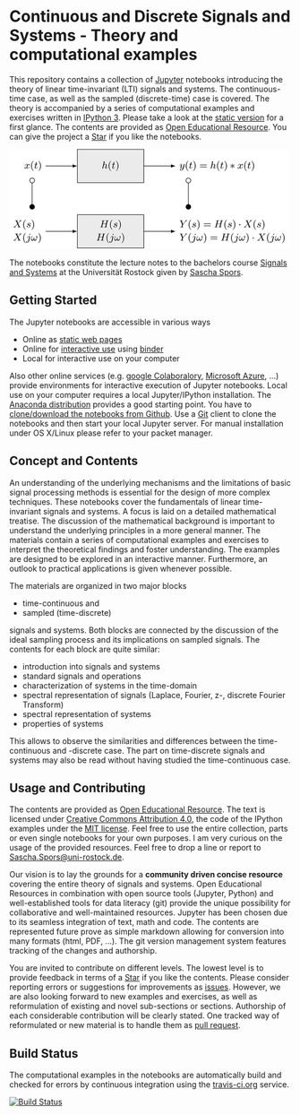 # Continuous and Discrete Signals and Systems - Theory and computational examples

This repository contains a collection of [Jupyter](https://jupyter.org/) notebooks introducing the theory of linear time-invariant (LTI) signals and systems. The continuous-time case, as well as the sampled (discrete-time) case is covered. The theory is accompanied by a series of computational examples and exercises written in [IPython 3](http://ipython.org/). Please take a look at the [static version](http://nbviewer.ipython.org/github/spatialaudio/signals-and-systems-lecture/blob/master/index.ipynb) for a first glance. The contents are provided as [Open Educational Resource](https://de.wikipedia.org/wiki/Open_Educational_Resources). You can give the project a [Star](https://github.com/spatialaudio/signals-and-systems-lecture/stargazers) if you like the notebooks.

![System in the temporal and spectral domain](systems_spectral_domain/LTI_system_time_spectral_domain.png)

The notebooks constitute the lecture notes to the bachelors course [Signals and Systems](http://www.int.uni-rostock.de/Signal-und-Systemtheorie.428.0.html) at the Universität Rostock given by [Sascha Spors](http://www.int.uni-rostock.de/Staff-Info.23+B6JmNIYXNoPWUxOTliMTNjY2U2MDcyZjJiZTI0YTc4MmFkYTE5NjQzJnR4X2pwc3RhZmZfcGkxJTVCYmFja0lkJTVEPTMmdHhfanBzdGFmZl9waTElNUJzaG93VWlkJTVEPTExMQ__.0.html).


## Getting Started

The Jupyter notebooks are accessible in various ways

* Online as [static web pages](http://nbviewer.ipython.org/github/spatialaudio/signals-and-systems-lecture/blob/master/index.ipynb)
* Online for [interactive use](https://mybinder.org/v2/gh/spatialaudio/signals-and-systems-lecture/master?filepath=index.ipynb) using [binder](https://mybinder.org/)
* Local for interactive use on your computer 

Also other online services (e.g. [google Colaboralory](https://colab.research.google.com), [Microsoft Azure](https://azure.microsoft.com/), ...) provide environments for interactive execution of Jupyter notebooks.
Local use on your computer requires a local Jupyter/IPython installation. The [Anaconda distribution](https://www.continuum.io/downloads) provides a good starting point. You have to [clone/download the notebooks from Github](http://github.com/spatialaudio/signals-and-systems-lecture). Use a [Git](http://git-scm.org/) client to clone the notebooks and then start your local Jupyter server. For manual installation under OS X/Linux please refer to your packet manager.


## Concept and Contents

An understanding of the underlying mechanisms and the limitations of basic signal processing methods is essential for the design of more complex techniques. These notebooks cover the fundamentals of linear time-invariant signals and systems. A focus is laid on a detailed mathematical treatise. The discussion of the mathematical background is important to understand the underlying principles in a more general manner. The materials contain a series of computational examples and exercises to interpret the theoretical findings and foster understanding. The examples are designed to be explored in an interactive manner. Furthermore, an outlook to practical applications is given whenever possible.

The materials are organized in two major blocks

* time-continuous and 
* sampled (time-discrete) 

signals and systems. Both blocks are connected by the discussion of the ideal sampling process and its implications on sampled signals. The contents for each block are quite similar:

* introduction into signals and systems
* standard signals and operations
* characterization of systems in the time-domain
* spectral representation of signals (Laplace, Fourier, z-, discrete Fourier Transform)
* spectral representation of systems
* properties of systems

This allows to observe the similarities and differences between the time-continuous and -discrete case. The part on time-discrete signals and systems may also be read without having studied the time-continuous case.


## Usage and Contributing

The contents are provided as [Open Educational Resource](https://de.wikipedia.org/wiki/Open_Educational_Resources). The text is licensed under [Creative Commons Attribution 4.0](https://creativecommons.org/licenses/by/4.0/), the code of the IPython examples under the [MIT license](https://opensource.org/licenses/MIT). Feel free to use the entire collection, parts or even single notebooks for your own purposes. I am very curious on the usage of the provided resources. Feel free to drop a line or report to [Sascha.Spors@uni-rostock.de](mailto:Sascha.Spors@uni-rostock.de).

Our vision is to lay the grounds for a **community driven concise resource** covering the entire theory of signals and systems. Open Educational Resources in combination with open source tools (Jupyter, Python) and well-established tools for data literacy (git) provide the unique possibility for collaborative and well-maintained resources. Jupyter has been chosen due to its seamless integration of text, math and code. The contents are represented future prove as simple markdown allowing for conversion into many formats (html, PDF, ...). The git version management system features tracking of the changes and authorship.

You are invited to contribute on different levels. The lowest level is to provide feedback in terms of a [Star](https://github.com/spatialaudio/signals-and-systems-lecture/stargazers) if you like the contents. Please consider reporting errors or suggestions for improvements as [issues](https://github.com/spatialaudio/digital-signal-processing-lecture/issues). However, we are also looking forward to new examples and exercises, as well as reformulation of existing and novel sub-sections or sections. Authorship of each considerable contribution will be clearly stated. One tracked way of reformulated or new material is to handle them as [pull request](https://github.com/spatialaudio/signals-and-systems-lecture/pulls).



## Build Status

The computational examples in the notebooks are automatically build and checked for errors by continuous integration using the [travis-ci.org](https://travis-ci.org/) service.

[![Build Status](https://travis-ci.org/spatialaudio/signals-and-systems-lecture.svg?branch=master)](https://travis-ci.org/spatialaudio/signals-and-systems-lecture)
